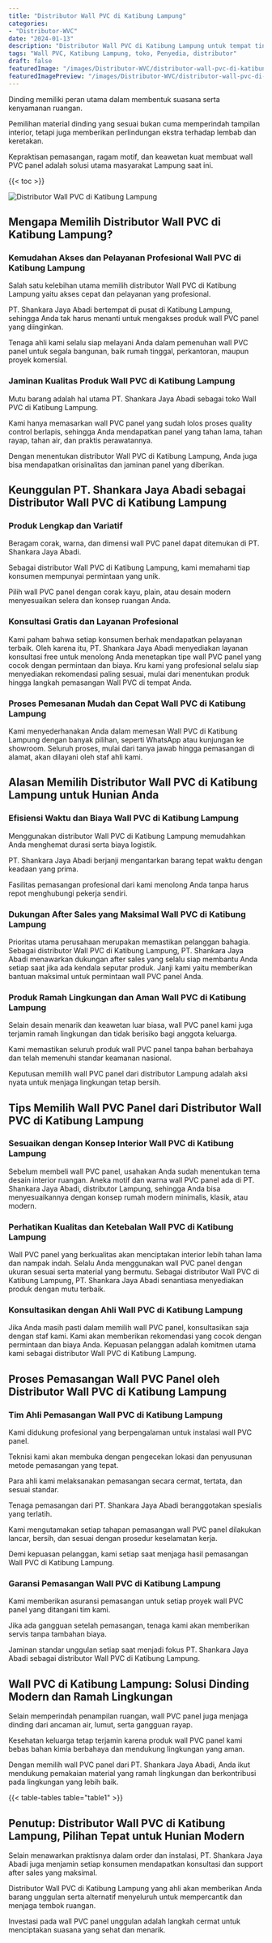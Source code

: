 ```yaml
---
title: "Distributor Wall PVC di Katibung Lampung"
categories:
- "Distributor-WVC"
date: "2024-01-13"
description: "Distributor Wall PVC di Katibung Lampung untuk tempat tinggal, perkantoran, serta gerai. Produk berkualitas, pilihan motif, variasi warna elegan, dengan servis instalasi dikerjakan oleh tim profesional dan kepastian resmi!|Servis distribusi Wall PVC di Katibung Lampung bagi kebutuhan hunian, kantor, atau toko, beserta panel terbaik dan penempatan oleh tim berpengalaman dan kepastian resmi.|Alternatif Wall PVC di Katibung Lampung yang terbukti bagi hunian, office, serta gerai, bersama produk unggulan dan instalasi ditangani oleh tenaga ahli ahli serta jaminan resmi.|Distribusi Wall PVC di Katibung Lampung untuk rumah, office, dan gerai, dengan material berkualitas dan instalasi dikerjakan oleh teknisi profesional, lengkap beserta kepastian resmi.}"
tags: "Wall PVC, Katibung Lampung, toko, Penyedia, distributor"
draft: false
featuredImage: "/images/Distributor-WVC/distributor-wall-pvc-di-katibung-lampung.png"
featuredImagePreview: "/images/Distributor-WVC/distributor-wall-pvc-di-katibung-lampung.png"
---
```


Dinding memiliki peran utama dalam membentuk suasana serta kenyamanan ruangan.

Pemilihan material dinding yang sesuai bukan cuma memperindah tampilan interior, tetapi juga memberikan perlindungan ekstra terhadap lembab dan keretakan.

Kepraktisan pemasangan, ragam motif, dan keawetan kuat membuat wall PVC panel adalah solusi utama masyarakat Lampung saat ini.

{{< toc >}}

![Distributor Wall PVC di Katibung Lampung](/images/Distributor-WVC/Distributor-Wall-PVC-di-Katibung-Lampung.png)

## Mengapa Memilih Distributor Wall PVC di Katibung Lampung?

### Kemudahan Akses dan Pelayanan Profesional Wall PVC di Katibung Lampung

Salah satu kelebihan utama memilih distributor Wall PVC di Katibung Lampung yaitu akses cepat dan pelayanan yang profesional.

PT. Shankara Jaya Abadi bertempat di pusat di Katibung Lampung, sehingga Anda tak harus menanti untuk mengakses produk wall PVC panel yang diinginkan.

Tenaga ahli kami selalu siap melayani Anda dalam pemenuhan wall PVC panel untuk segala bangunan, baik rumah tinggal, perkantoran, maupun proyek komersial.

### Jaminan Kualitas Produk Wall PVC di Katibung Lampung

Mutu barang adalah hal utama PT. Shankara Jaya Abadi sebagai toko Wall PVC di Katibung Lampung.

Kami hanya memasarkan wall PVC panel yang sudah lolos proses quality control berlapis, sehingga Anda mendapatkan panel yang tahan lama, tahan rayap, tahan air, dan praktis perawatannya.

Dengan menentukan distributor Wall PVC di Katibung Lampung, Anda juga bisa mendapatkan orisinalitas dan jaminan panel yang diberikan.

## Keunggulan PT. Shankara Jaya Abadi sebagai Distributor Wall PVC di Katibung Lampung

### Produk Lengkap dan Variatif

Beragam corak, warna, dan dimensi wall PVC panel dapat ditemukan di PT. Shankara Jaya Abadi.

Sebagai distributor Wall PVC di Katibung Lampung, kami memahami tiap konsumen mempunyai permintaan yang unik.

Pilih wall PVC panel dengan corak kayu, plain, atau desain modern menyesuaikan selera dan konsep ruangan Anda.

### Konsultasi Gratis dan Layanan Profesional

Kami paham bahwa setiap konsumen berhak mendapatkan pelayanan terbaik. Oleh karena itu, PT. Shankara Jaya Abadi menyediakan layanan konsultasi free untuk menolong Anda menetapkan tipe wall PVC panel yang cocok dengan permintaan dan biaya. Kru kami yang profesional selalu siap menyediakan rekomendasi paling sesuai, mulai dari menentukan produk hingga langkah pemasangan Wall PVC di tempat Anda.

### Proses Pemesanan Mudah dan Cepat Wall PVC di Katibung Lampung

Kami menyederhanakan Anda dalam memesan Wall PVC di Katibung Lampung dengan banyak pilihan, seperti WhatsApp atau kunjungan ke showroom. Seluruh proses, mulai dari tanya jawab hingga pemasangan di alamat, akan dilayani oleh staf ahli kami.

## Alasan Memilih Distributor Wall PVC di Katibung Lampung untuk Hunian Anda

### Efisiensi Waktu dan Biaya Wall PVC di Katibung Lampung

Menggunakan distributor Wall PVC di Katibung Lampung memudahkan Anda menghemat durasi serta biaya logistik.

PT. Shankara Jaya Abadi berjanji mengantarkan barang tepat waktu dengan keadaan yang prima.

Fasilitas pemasangan profesional dari kami menolong Anda tanpa harus repot menghubungi pekerja sendiri.

### Dukungan After Sales yang Maksimal Wall PVC di Katibung Lampung

Prioritas utama perusahaan merupakan memastikan pelanggan bahagia. Sebagai distributor Wall PVC di Katibung Lampung, PT. Shankara Jaya Abadi menawarkan dukungan after sales yang selalu siap membantu Anda setiap saat jika ada kendala seputar produk. Janji kami yaitu memberikan bantuan maksimal untuk permintaan wall PVC panel Anda.

### Produk Ramah Lingkungan dan Aman Wall PVC di Katibung Lampung

Selain desain menarik dan keawetan luar biasa, wall PVC panel kami juga terjamin ramah lingkungan dan tidak berisiko bagi anggota keluarga.

Kami memastikan seluruh produk wall PVC panel tanpa bahan berbahaya dan telah memenuhi standar keamanan nasional.

Keputusan memilih wall PVC panel dari distributor Lampung adalah aksi nyata untuk menjaga lingkungan tetap bersih.

## Tips Memilih Wall PVC Panel dari Distributor Wall PVC di Katibung Lampung

### Sesuaikan dengan Konsep Interior Wall PVC di Katibung Lampung

Sebelum membeli wall PVC panel, usahakan Anda sudah menentukan tema desain interior ruangan. Aneka motif dan warna wall PVC panel ada di PT. Shankara Jaya Abadi, distributor Lampung, sehingga Anda bisa menyesuaikannya dengan konsep rumah modern minimalis, klasik, atau modern.

### Perhatikan Kualitas dan Ketebalan Wall PVC di Katibung Lampung

Wall PVC panel yang berkualitas akan menciptakan interior lebih tahan lama dan nampak indah. Selalu Anda menggunakan wall PVC panel dengan ukuran sesuai serta material yang bermutu. Sebagai distributor Wall PVC di Katibung Lampung, PT. Shankara Jaya Abadi senantiasa menyediakan produk dengan mutu terbaik.

### Konsultasikan dengan Ahli Wall PVC di Katibung Lampung

Jika Anda masih pasti dalam memilih wall PVC panel, konsultasikan saja dengan staf kami. Kami akan memberikan rekomendasi yang cocok dengan permintaan dan biaya Anda. Kepuasan pelanggan adalah komitmen utama kami sebagai distributor Wall PVC di Katibung Lampung.

## Proses Pemasangan Wall PVC Panel oleh Distributor Wall PVC di Katibung Lampung

### Tim Ahli Pemasangan Wall PVC di Katibung Lampung

Kami didukung profesional yang berpengalaman untuk instalasi wall PVC panel.

Teknisi kami akan membuka dengan pengecekan lokasi dan penyusunan metode pemasangan yang tepat.

Para ahli kami melaksanakan pemasangan secara cermat, tertata, dan sesuai standar.

Tenaga pemasangan dari PT. Shankara Jaya Abadi beranggotakan spesialis yang terlatih.

Kami mengutamakan setiap tahapan pemasangan wall PVC panel dilakukan lancar, bersih, dan sesuai dengan prosedur keselamatan kerja.

Demi kepuasan pelanggan, kami setiap saat menjaga hasil pemasangan Wall PVC di Katibung Lampung.

### Garansi Pemasangan Wall PVC di Katibung Lampung

Kami memberikan asuransi pemasangan untuk setiap proyek wall PVC panel yang ditangani tim kami.

Jika ada gangguan setelah pemasangan, tenaga kami akan memberikan servis tanpa tambahan biaya.

Jaminan standar unggulan setiap saat menjadi fokus PT. Shankara Jaya Abadi sebagai distributor Wall PVC di Katibung Lampung.

## Wall PVC di Katibung Lampung: Solusi Dinding Modern dan Ramah Lingkungan

Selain memperindah penampilan ruangan, wall PVC panel juga menjaga dinding dari ancaman air, lumut, serta gangguan rayap.

Kesehatan keluarga tetap terjamin karena produk wall PVC panel kami bebas bahan kimia berbahaya dan mendukung lingkungan yang aman.

Dengan memilih wall PVC panel dari PT. Shankara Jaya Abadi, Anda ikut mendukung pemakaian material yang ramah lingkungan dan berkontribusi pada lingkungan yang lebih baik.

{{< table-tables table="table1" >}}

## Penutup: Distributor Wall PVC di Katibung Lampung, Pilihan Tepat untuk Hunian Modern

Selain menawarkan praktisnya dalam order dan instalasi, PT. Shankara Jaya Abadi juga menjamin setiap konsumen mendapatkan konsultasi dan support after sales yang maksimal.

Distributor Wall PVC di Katibung Lampung yang ahli akan memberikan Anda barang unggulan serta alternatif menyeluruh untuk mempercantik dan menjaga tembok ruangan.

Investasi pada wall PVC panel unggulan adalah langkah cermat untuk menciptakan suasana yang sehat dan menarik.
